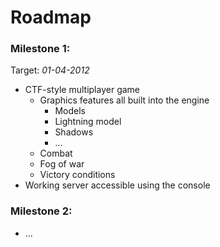 # Roadmap

### Milestone 1:

Target: *01-04-2012*

- CTF-style multiplayer game
    - Graphics features all built into the engine
        - Models
        - Lightning model
        - Shadows
        - ...
    - Combat
    - Fog of war
    - Victory conditions
- Working server accessible using the console

### Milestone 2:
- ...
